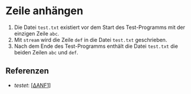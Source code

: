 # Zeile anhängen

1. Die Datei `test.txt` existiert vor dem Start des Test-Programms mit der
   einzigen Zeile `abc`.
2. Mit `stream` wird die Zeile `def` in die Datei `test.txt` geschrieben.
3. Nach dem Ende des Test-Programms enthält die Datei `test.txt` die beiden
   Zeilen `abc` und `def`.

## Referenzen

* _testet_: [[ΔANF1]](../../delta/anf/1.md)
